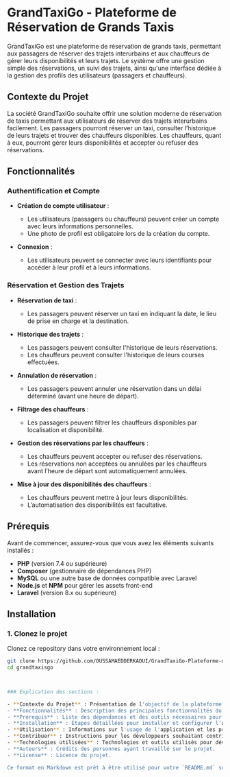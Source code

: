 # GrandTaxiGo - Plateforme de Réservation de Grands Taxis

GrandTaxiGo est une plateforme de réservation de grands taxis, permettant aux passagers de réserver des trajets interurbains et aux chauffeurs de gérer leurs disponibilités et leurs trajets. Le système offre une gestion simple des réservations, un suivi des trajets, ainsi qu'une interface dédiée à la gestion des profils des utilisateurs (passagers et chauffeurs).

## Contexte du Projet

La société GrandTaxiGo souhaite offrir une solution moderne de réservation de taxis permettant aux utilisateurs de réserver des trajets interurbains facilement. Les passagers pourront réserver un taxi, consulter l’historique de leurs trajets et trouver des chauffeurs disponibles. Les chauffeurs, quant à eux, pourront gérer leurs disponibilités et accepter ou refuser des réservations.

## Fonctionnalités

### Authentification et Compte

- **Création de compte utilisateur** : 
  - Les utilisateurs (passagers ou chauffeurs) peuvent créer un compte avec leurs informations personnelles.
  - Une photo de profil est obligatoire lors de la création du compte.
  
- **Connexion** :
  - Les utilisateurs peuvent se connecter avec leurs identifiants pour accéder à leur profil et à leurs informations.

### Réservation et Gestion des Trajets

- **Réservation de taxi** :
  - Les passagers peuvent réserver un taxi en indiquant la date, le lieu de prise en charge et la destination.
  
- **Historique des trajets** :
  - Les passagers peuvent consulter l'historique de leurs réservations.
  - Les chauffeurs peuvent consulter l'historique de leurs courses effectuées.

- **Annulation de réservation** :
  - Les passagers peuvent annuler une réservation dans un délai déterminé (avant une heure de départ).
  
- **Filtrage des chauffeurs** :
  - Les passagers peuvent filtrer les chauffeurs disponibles par localisation et disponibilité.

- **Gestion des réservations par les chauffeurs** :
  - Les chauffeurs peuvent accepter ou refuser des réservations.
  - Les réservations non acceptées ou annulées par les chauffeurs avant l’heure de départ sont automatiquement annulées.

- **Mise à jour des disponibilités des chauffeurs** :
  - Les chauffeurs peuvent mettre à jour leurs disponibilités.
  - L’automatisation des disponibilités est facultative.

## Prérequis

Avant de commencer, assurez-vous que vous avez les éléments suivants installés :

- **PHP** (version 7.4 ou supérieure)
- **Composer** (gestionnaire de dépendances PHP)
- **MySQL** ou une autre base de données compatible avec Laravel
- **Node.js** et **NPM** pour gérer les assets front-end
- **Laravel** (version 8.x ou supérieure)

## Installation

### 1. Clonez le projet

Clonez ce repository dans votre environnement local :

```bash
git clone https://github.com/OUSSAMAEDDERKAOUI/GrandTaxiGo-Plateforme-de-Reservation-de-Grands-Taxis.git
cd grandtaxisgo 



### Explication des sections :

- **Contexte du Projet** : Présentation de l'objectif de la plateforme.
- **Fonctionnalités** : Description des principales fonctionnalités du système.
- **Prérequis** : Liste des dépendances et des outils nécessaires pour exécuter le projet.
- **Installation** : Étapes détaillées pour installer et configurer l'application.
- **Utilisation** : Informations sur l'usage de l'application et les principales routes disponibles.
- **Contribuer** : Instructions pour les développeurs souhaitant contribuer au projet.
- **Technologies utilisées** : Technologies et outils utilisés pour développer l'application.
- **Auteurs** : Crédits des personnes ayant travaillé sur le projet.
- **License** : Licence du projet.

Ce format en Markdown est prêt à être utilisé pour votre `README.md` sur GitHub ou dans votre dépôt de projet.

